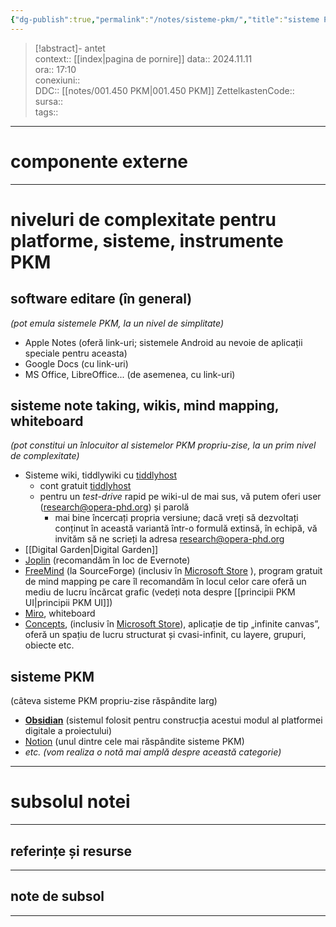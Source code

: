 ```yaml
---
{"dg-publish":true,"permalink":"/notes/sisteme-pkm/","title":"sisteme PKM","tags":[" "],"created":"2024-12-28T15:39:10.087+02:00","updated":"2025-01-17T19:16:34.245+02:00"}
---
```


> [!abstract]- antet  
> context::  [[index\|pagina de pornire]]
> data:: 2024.11.11  
> ora:: 17:10  
> conexiuni::  
> DDC::  [[notes/001.450 PKM\|001.450 PKM]]
> ZettelkastenCode::  
> sursa::  
> tags::  


---

# componente externe  

---

# niveluri de complexitate pentru platforme, sisteme, instrumente PKM
## software editare (în general)
*(pot emula sistemele PKM, la un nivel de simplitate)*
- Apple Notes (oferă link-uri; sistemele Android au nevoie de aplicații speciale pentru aceasta)
- Google Docs (cu link-uri)
- MS Office, LibreOffice... (de asemenea, cu link-uri)
## sisteme note taking, wikis, mind mapping, whiteboard
*(pot constitui un înlocuitor al sistemelor PKM propriu-zise, la un prim nivel de complexitate)*
- Sisteme wiki, tiddlywiki cu [tiddlyhost](https://opera.tiddlyhost.com/)
	- cont gratuit [tiddlyhost](https://tiddlyhost.com/)
	- pentru un *test-drive* rapid pe wiki-ul de mai sus, vă putem oferi user (research@opera-phd.org) și parolă
		- mai bine încercați propria versiune; dacă vreți să dezvoltați conținut în această variantă într-o formulă extinsă, în echipă, vă invităm să ne scrieți la adresa research@opera-phd.org
- [[Digital Garden\|Digital Garden]]
- [Joplin](https://joplinapp.org/) (recomandăm în loc de Evernote)
- [FreeMind](https://sourceforge.net/projects/freemind/) (la SourceForge) (inclusiv în [Microsoft Store](https://apps.microsoft.com/detail/9nj0r2c43f8d?hl=en-us&gl=US) ), program gratuit de mind mapping pe care îl recomandăm în locul celor care oferă un mediu de lucru încărcat grafic (vedeți nota despre [[principii PKM UI\|principii PKM UI]])
- [Miro](https://miro.com/), whiteboard
- [Concepts](https://concepts.app/en/), (inclusiv în [Microsoft Store](https://apps.microsoft.com/detail/9ngqm8fph9wq?launch=true&mode=full&hl=en-us&gl=ro&ocid=bingwebsearch)), aplicație de tip „infinite canvas”, oferă un spațiu de lucru structurat și cvasi-infinit, cu layere, grupuri, obiecte etc.
## sisteme PKM  
(câteva sisteme PKM propriu-zise răspândite larg)
- **[Obsidian](https://obsidian.md/)** (sistemul folosit pentru construcția acestui modul al platformei digitale a proiectului)
- [Notion](https://www.notion.so) (unul dintre cele mai răspândite sisteme PKM)
- *etc. (vom realiza o notă mai amplă despre această categorie)*


---
# subsolul notei
---
## referințe și resurse


---
## note de subsol
---


